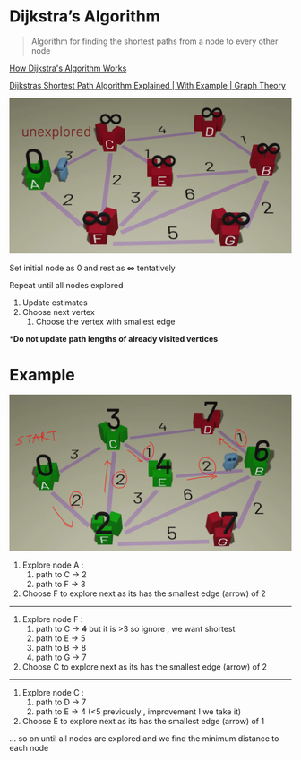 # Dijkstra’s Algorithm

> Algorithm for finding the shortest paths from a node to every other node
> 

[How Dijkstra's Algorithm Works](https://www.youtube.com/watch?v=EFg3u_E6eHU)

[Dijkstras Shortest Path Algorithm Explained | With Example | Graph Theory](https://www.youtube.com/watch?v=bZkzH5x0SKU)

![Untitled](Untitled%2040.png)

Set initial node as 0 and rest as **∞** tentatively

Repeat until all nodes explored

1. Update estimates
2. Choose next vertex
    1. Choose the vertex with smallest edge

***Do not update path lengths of already visited vertices**

# Example

![Untitled](Untitled%2041.png)

1. Explore node A : 
    1. path to C → 2
    2. path to F → 3
2. Choose F to explore next as its has the smallest edge (arrow) of 2

---

1. Explore node F : 
    1. path to C →  ~~4~~  but it is >3 so ignore , we want shortest
    2. path to E → 5
    3. path to B → 8
    4. path to G → 7
2. Choose C to explore next as its has the smallest edge (arrow) of 2

---

1. Explore node C : 
    1. path to D → 7
    2. path to E → 4 (<5 previously , improvement ! we take it)
2. Choose E to explore next as its has the smallest edge (arrow) of 1

... so on until all nodes are explored and we find the minimum distance to each node